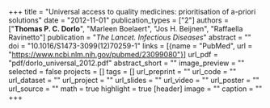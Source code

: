 +++
title = "Universal access to quality medicines: prioritisation of a-priori solutions"
date = "2012-11-01"
publication_types = ["2"]
authors = ["**Thomas P. C. Dorlo**", "Marleen Boelaert", "Jos H. Beijnen", "Raffaella Ravinetto"]
publication = "_The Lancet. Infectious Diseases_"
abstract = ""
doi = "10.1016/S1473-3099(12)70259-1"
links = [{name = "PubMed", url = "https://www.ncbi.nlm.nih.gov/pubmed/23099080"}]
url_pdf = "pdf/dorlo_universal_2012.pdf"
abstract_short = ""
image_preview = ""
selected = false
projects = []
tags = []
url_preprint = ""
url_code = ""
url_dataset = ""
url_project = ""
url_slides = ""
url_video = ""
url_poster = ""
url_source = ""
math = true
highlight = true
[header]
image = ""
caption = ""
+++

